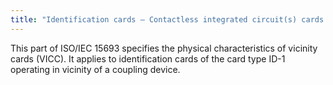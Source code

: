 ```yaml
---
title: "Identification cards – Contactless integrated circuit(s) cards – Vicinity cards  (15693)"
---
```


This part of ISO/IEC 15693 specifies the physical characteristics of vicinity cards (VICC). It applies to identification cards of the card type ID-1 operating in vicinity of a coupling device.

